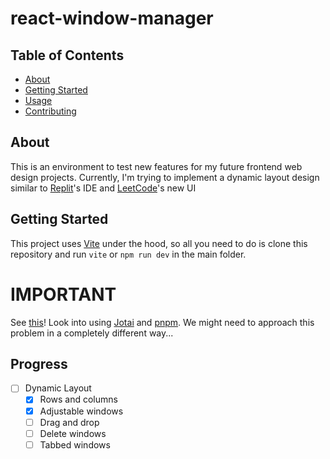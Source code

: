 # react-window-manager

## Table of Contents

-   [About](#about)
-   [Getting Started](#getting_started)
-   [Usage](#usage)
-   [Contributing](../CONTRIBUTING.md)

## About <a name = "about"></a>

This is an environment to test new features for my future frontend web design projects. Currently, I'm trying to implement a dynamic layout design similar to [Replit](https://replit.com)'s IDE and [LeetCode](https://leetcode.com)'s new UI

## Getting Started <a name = "getting_started"></a>

This project uses [Vite](https://vitejs.dev) under the hood, so all you need to do is clone this repository and run `vite` or `npm run dev` in the main folder.

# IMPORTANT

See [this](https://blog.replit.com/splits)!
Look into using [Jotai](https://jotai.org/) and [pnpm](https://pnpm.io/).
We might need to approach this problem in a completely different way...

## Progress

-   [ ] Dynamic Layout
    -   [x] Rows and columns
    -   [x] Adjustable windows
    -   [ ] Drag and drop
    -   [ ] Delete windows
    -   [ ] Tabbed windows

